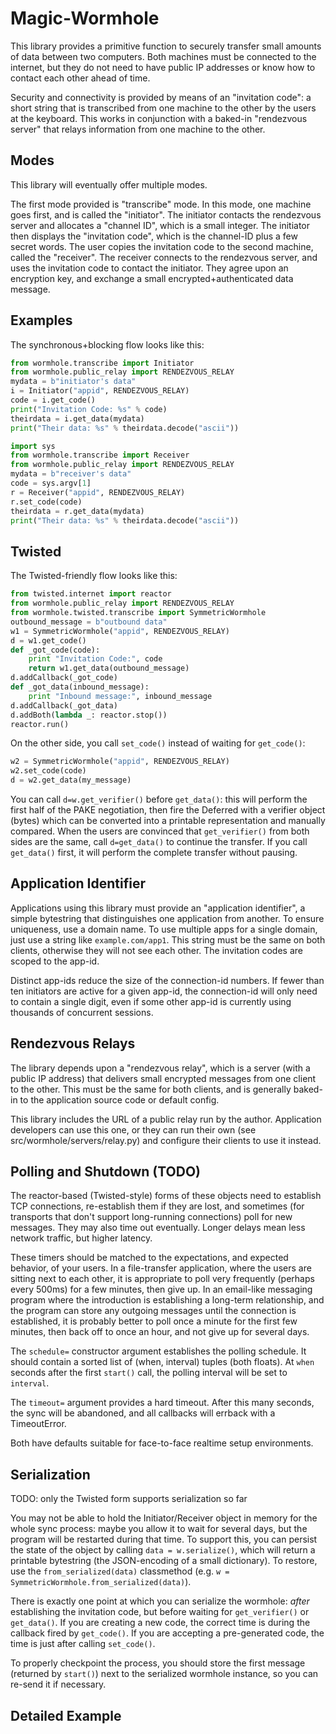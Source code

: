 # Magic-Wormhole

This library provides a primitive function to securely transfer small amounts
of data between two computers. Both machines must be connected to the
internet, but they do not need to have public IP addresses or know how to
contact each other ahead of time.

Security and connectivity is provided by means of an "invitation code": a
short string that is transcribed from one machine to the other by the users
at the keyboard. This works in conjunction with a baked-in "rendezvous
server" that relays information from one machine to the other.

## Modes

This library will eventually offer multiple modes.

The first mode provided is "transcribe" mode. In this mode, one machine goes
first, and is called the "initiator". The initiator contacts the rendezvous
server and allocates a "channel ID", which is a small integer. The initiator
then displays the "invitation code", which is the channel-ID plus a few
secret words. The user copies the invitation code to the second machine,
called the "receiver". The receiver connects to the rendezvous server, and
uses the invitation code to contact the initiator. They agree upon an
encryption key, and exchange a small encrypted+authenticated data message.

## Examples

The synchronous+blocking flow looks like this:

```python
from wormhole.transcribe import Initiator
from wormhole.public_relay import RENDEZVOUS_RELAY
mydata = b"initiator's data"
i = Initiator("appid", RENDEZVOUS_RELAY)
code = i.get_code()
print("Invitation Code: %s" % code)
theirdata = i.get_data(mydata)
print("Their data: %s" % theirdata.decode("ascii"))
```

```python
import sys
from wormhole.transcribe import Receiver
from wormhole.public_relay import RENDEZVOUS_RELAY
mydata = b"receiver's data"
code = sys.argv[1]
r = Receiver("appid", RENDEZVOUS_RELAY)
r.set_code(code)
theirdata = r.get_data(mydata)
print("Their data: %s" % theirdata.decode("ascii"))
```

## Twisted

The Twisted-friendly flow looks like this:

```python
from twisted.internet import reactor
from wormhole.public_relay import RENDEZVOUS_RELAY
from wormhole.twisted.transcribe import SymmetricWormhole
outbound_message = b"outbound data"
w1 = SymmetricWormhole("appid", RENDEZVOUS_RELAY)
d = w1.get_code()
def _got_code(code):
    print "Invitation Code:", code
    return w1.get_data(outbound_message)
d.addCallback(_got_code)
def _got_data(inbound_message):
    print "Inbound message:", inbound_message
d.addCallback(_got_data)
d.addBoth(lambda _: reactor.stop())
reactor.run()
```

On the other side, you call `set_code()` instead of waiting for `get_code()`:

```python
w2 = SymmetricWormhole("appid", RENDEZVOUS_RELAY)
w2.set_code(code)
d = w2.get_data(my_message)
```

You can call `d=w.get_verifier()` before `get_data()`: this will perform the
first half of the PAKE negotiation, then fire the Deferred with a verifier
object (bytes) which can be converted into a printable representation and
manually compared. When the users are convinced that `get_verifier()` from
both sides are the same, call `d=get_data()` to continue the transfer. If you
call `get_data()` first, it will perform the complete transfer without
pausing.


## Application Identifier

Applications using this library must provide an "application identifier", a
simple bytestring that distinguishes one application from another. To ensure
uniqueness, use a domain name. To use multiple apps for a single domain, just
use a string like `example.com/app1`. This string must be the same on both
clients, otherwise they will not see each other. The invitation codes are
scoped to the app-id.

Distinct app-ids reduce the size of the connection-id numbers. If fewer than
ten initiators are active for a given app-id, the connection-id will only
need to contain a single digit, even if some other app-id is currently using
thousands of concurrent sessions.

## Rendezvous Relays

The library depends upon a "rendezvous relay", which is a server (with a
public IP address) that delivers small encrypted messages from one client to
the other. This must be the same for both clients, and is generally baked-in
to the application source code or default config.

This library includes the URL of a public relay run by the author.
Application developers can use this one, or they can run their own (see
src/wormhole/servers/relay.py) and configure their clients to use it instead.

## Polling and Shutdown (TODO)

The reactor-based (Twisted-style) forms of these objects need to establish
TCP connections, re-establish them if they are lost, and sometimes (for
transports that don't support long-running connections) poll for new
messages. They may also time out eventually. Longer delays mean less network
traffic, but higher latency.

These timers should be matched to the expectations, and expected behavior, of
your users. In a file-transfer application, where the users are sitting next
to each other, it is appropriate to poll very frequently (perhaps every
500ms) for a few minutes, then give up. In an email-like messaging program
where the introduction is establishing a long-term relationship, and the
program can store any outgoing messages until the connection is established,
it is probably better to poll once a minute for the first few minutes, then
back off to once an hour, and not give up for several days.

The `schedule=` constructor argument establishes the polling schedule. It
should contain a sorted list of (when, interval) tuples (both floats). At
`when` seconds after the first `start()` call, the polling interval will be
set to `interval`.

The `timeout=` argument provides a hard timeout. After this many seconds, the
sync will be abandoned, and all callbacks will errback with a TimeoutError.

Both have defaults suitable for face-to-face realtime setup environments.

## Serialization

TODO: only the Twisted form supports serialization so far

You may not be able to hold the Initiator/Receiver object in memory for the
whole sync process: maybe you allow it to wait for several days, but the
program will be restarted during that time. To support this, you can persist
the state of the object by calling `data = w.serialize()`, which will return
a printable bytestring (the JSON-encoding of a small dictionary). To restore,
use the `from_serialized(data)` classmethod (e.g. `w =
SymmetricWormhole.from_serialized(data)`).

There is exactly one point at which you can serialize the wormhole: *after*
establishing the invitation code, but before waiting for `get_verifier()` or
`get_data()`. If you are creating a new code, the correct time is during the
callback fired by `get_code()`. If you are accepting a pre-generated code,
the time is just after calling `set_code()`.

To properly checkpoint the process, you should store the first message
(returned by `start()`) next to the serialized wormhole instance, so you can
re-send it if necessary.

## Detailed Example

```python

```
